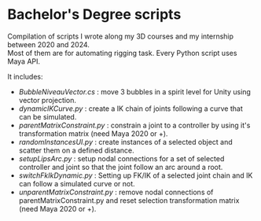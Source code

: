# Bachelor's Degree scripts

Compilation of scripts I wrote along my 3D courses and my internship between 2020 and 2024.<br>
Most of them are for automating rigging task. Every Python script uses Maya API.

It includes: 
- *BubbleNiveauVector.cs* : move 3 bubbles in a spirit level for Unity using vector projection.
- *dynamicIKCurve.py* : create a IK chain of joints following a curve that can be simulated.
- *parentMatrixConstraint.py* : constrain a joint to a controller by using it's transformation matrix (need Maya 2020 or +).
- *randomInstancesUI.py* : create instances of a selected object and scatter them on a defined distance.
- *setupLipsArc.py* : setup nodal connections for a set of selected controller and joint so that the joint follow an arc around a root.
- *switchFkIkDynamic.py* : Setting up FK/IK of a selected joint chain and IK can follow a simulated curve or not.
- *unparentMatrixConstraint.py* : remove nodal connections of parentMatrixConstraint.py and reset selection transformation matrix (need Maya 2020 or +).
